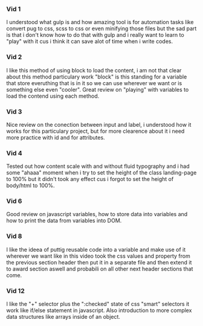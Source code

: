 ### Vid 1

I understood what gulp is and how amazing tool is for automation tasks like convert pug to css, scss to css or even minifying those files but the sad part is that i don't know how to do that with gulp and i really want to learn to "play" with it cus i think it can save alot of time when i write codes.

### Vid 2

I like this method of using block to load the content, i am not that clear about this method particulary work "block" is this standing for a variable that store everuthing that is in it so we can use wherever we want or is something else even "cooler".
Great review on "playing" with variables to load the contend using each method.

### Vid 3

Nice review on the conection between input and label, i understood how it works for this particulary project, but for more clearence about it i need more practice with id and for attributes.

### Vid 4

Tested out how content scale with and without fluid typography and i had some "ahaaa" moment when i try to set the height of the class landing-page to 100% but it didn't took any effect cus i forgot to set the height of body/html to 100%.

### Vid 6

Good review on javascript variables, how to store data into variables and how to print the data from variables into DOM.

### Vid 8

I like the ideea of puttig reusable code into a variable and make use of it wherever we want like in this video took the css values and property from the previous section header then put it in a separate file and then extend it to award section aswell and probabili on all other next header sections that come.

### Vid 12

I like the "+" selector plus the ":checked" state of css "smart" selectors it work like if/else statement in javascript. Also introduction to more complex data structures like arrays inside of an object.
